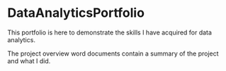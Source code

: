 # DataAnalyticsPortfolio
This portfolio is here to demonstrate the skills I have acquired for data analytics.

The project overview word documents contain a summary of the project and what I did.
